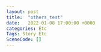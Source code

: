```yaml
---
layout: post
title:  "others_test"
date:   2022-01-08 17:00:00 +0000
categories: Etc
Tags: Story Etc
SceneCode: []
---
```

